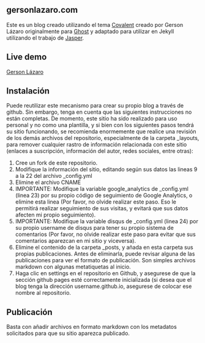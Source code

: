 ## gersonlazaro.com

Este es un blog creado utilizando el tema [Covalent](https://github.com/GersonLazaro/covalent) creado por Gerson Lázaro originalmente para [Ghost](https://www.ghost.org) y adaptado para utilizar en Jekyll utilizando el trabajo de [Jasper](https://github.com/biomadeira/jasper). 

## Live demo

[Gerson Lázaro](https://gersonlazaro.com)

## Instalación

Puede reutilizar este mecanismo para crear su propio blog a través de github. Sin embargo, tenga en cuenta que las siguientes instrucciones no están completas. De momento, este sitio ha sido realizado para uso personal y no como una plantilla, y si bien con los siguientes pasos tendrá su sitio funcionando, se recomienda enormemente que realice una revisión de los demás archivos del repositorio, especialmente de la carpeta _layouts, para remover cualquier rastro de información relacionada con este sitio (enlaces a suscripción, información del autor, redes sociales, entre otras):

1. Cree un fork de este repositorio.
2. Modifique la información del sitio, editando según sus datos las lineas 9 a la 22 del archivo _config.yml
3. Elimine el archivo CNAME
3. IMPORTANTE: Modifique la variable google_analytics de _config.yml (linea 23) por su propio código de seguimiento de Google Analytics, o elimine esta linea (Por favor, no olvide realizar este paso. Eso le permitirá realizar seguimiento de sus visitas, y evitará que sus datos afecten mi propio seguimiento).
4. IMPORTANTE: Modifique la variable disqus de _config.yml (linea 24) por su propio username de disqus para tener su propio sistema de comentarios (Por favor, no olvide realizar este paso para evitar que sus comentarios aparezcan en mi sitio y viceversa).
5. Elimine el contenido de la carpeta _posts, y añada en esta carpeta sus propias publicaciones. Antes de eliminarla, puede revisar alguna de las publicaciones para ver el formato de publicación. Son simples archivos markdown con algunas metatiquetas al inicio.
6. Haga clic en settings en el repositorio en Github, y asegurese de que la sección github pages esté correctamente inicializada (si desea que el blog tenga la dirección username.github.io, asegurese de colocar ese nombre al repositorio.

## Publicación

Basta con añadir archivos en formato markdown con los metadatos solicitados para que su sitio aparezca publicado.

